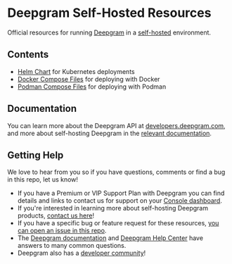 # Deepgram Self-Hosted Resources
Official resources for running [Deepgram](https://deepgram.com) in a [self-hosted](https://developers.deepgram.com/docs/self-hosted-introduction) environment.

## Contents

* [Helm Chart](charts/deepgram-self-hosted/README.md) for Kubernetes deployments
* [Docker Compose Files](./docker/README.md) for deploying with Docker
* [Podman Compose Files](./podman/README.md) for deploying with Podman

## Documentation

You can learn more about the Deepgram API at [developers.deepgram.com](https://developers.deepgram.com/docs), and more about self-hosting Deepgram in the [relevant documentation](https://developers.deepgram.com/docs/self-hosted-introduction).

## Getting Help

We love to hear from you so if you have questions, comments or find a bug in this repo, let us know!

- If you have a Premium or VIP Support Plan with Deepgram you can find details and links to contact us for support on your [Console dashboard](https://console.deepgram.com).
- If you're interested in learning more about self-hosting Deepgram products, [contact us here](https://deepgram.com/contact-us)!
- If you have a specific bug or feature request for these resources, [you can open an issue in this repo](https://github.com/deepgram/self-hosted-resources/issues/new/choose).
- The [Deepgram documentation](https://developers.deepgram.com) and [Deepgram Help Center](https://deepgram.gitbook.io/help-center) have answers to many common questions.
- Deepgram also has a [developer community](https://community.deepgram.com/)!


